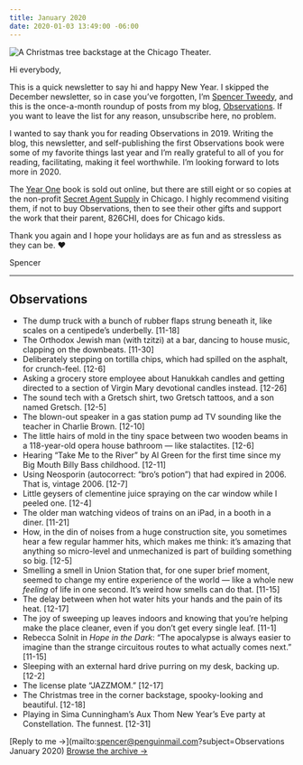 ```yaml
---
title: January 2020
date: 2020-01-03 13:49:00 -06:00
---
```


![A Christmas tree backstage at the Chicago Theater.](/uploads/IMG_0889-squashed.jpg)

Hi everybody,

This is a quick newsletter to say hi and happy New Year. I skipped the December newsletter, so in case you’ve forgotten, I’m [Spencer Tweedy](https://spencertweedy.com/), and this is the once-a-month roundup of posts from my blog, [Observations](https://spencertweedy.com/observations). If you want to leave the list for any reason, <unsubscribe>unsubscribe here</unsubscribe>, no problem.

I wanted to say thank you for reading Observations in 2019. Writing the blog, this newsletter, and self-publishing the first Observations book were some of my favorite things last year and I’m really grateful to all of you for reading, facilitating, making it feel worthwhile. I’m looking forward to lots more in 2020.

The [Year One](https://observations.website/) book is sold out online, but there are still eight or so copies at the non-profit [Secret Agent Supply](https://secretagentsupply.com/) in Chicago. I highly recommend visiting them, if not to buy Observations, then to see their other gifts and support the work that their parent, 826CHI, does for Chicago kids.

Thank you again and I hope your holidays are as fun and as stressless as they can be. ❤️

Spencer

***

## Observations

- The dump truck with a bunch of rubber flaps strung beneath it, like scales on a centipede’s underbelly. [11-18]
- The Orthodox Jewish man (with tzitzi) at a bar, dancing to house music, clapping on the downbeats. [11-30]
- Deliberately stepping on tortilla chips, which had spilled on the asphalt, for crunch-feel. [12-6]
- Asking a grocery store employee about Hanukkah candles and getting directed to a section of Virgin Mary devotional candles instead. [12-26]
- The sound tech with a Gretsch shirt, two Gretsch tattoos, and a son named Gretsch. [12-5]
- The blown-out speaker in a gas station pump ad TV sounding like the teacher in Charlie Brown. [12-10]
- The little hairs of mold in the tiny space between two wooden beams in a 118-year-old opera house bathroom — like stalactites. [12-6]
- Hearing “Take Me to the River” by Al Green for the first time since my Big Mouth Billy Bass childhood. [12-11]
- Using Neosporin (autocorrect: “bro’s potion”) that had expired in 2006. That is, vintage 2006. [12-7]
- Little geysers of clementine juice spraying on the car window while I peeled one. [12-4]
- The older man watching videos of trains on an iPad, in a booth in a diner. [11-21]
- How, in the din of noises from a huge construction site, you sometimes hear a few regular hammer hits, which makes me think: it’s amazing that anything so micro-level and unmechanized is part of building something so big. [12-5]
- Smelling a smell in Union Station that, for one super brief moment, seemed to change my entire experience of the world — like a whole new *feeling* of life in one second. It’s weird how smells can do that. [11-15]
- The delay between when hot water hits your hands and the pain of its heat. [12-17]
- The joy of sweeping up leaves indoors and knowing that you’re helping make the place cleaner, even if you don’t get every single leaf. [11-1]
- Rebecca Solnit in *Hope in the Dark*: “The apocalypse is always easier to imagine than the strange circuitous routes to what actually comes next.” [11-15]
- Sleeping with an external hard drive purring on my desk, backing up. [12-2]
- The license plate “JAZZMOM.” [12-17]
- The Christmas tree in the corner backstage, spooky-looking and beautiful. [12-18]
- Playing in Sima Cunningham’s Aux Thom New Year’s Eve party at Constellation. The funnest. [12-31]

[Reply to me &rarr;](mailto:spencer@penguinmail.com?subject=Observations January 2020)
[Browse the archive &rarr;](https://spencertweedy.com/observations/archive)